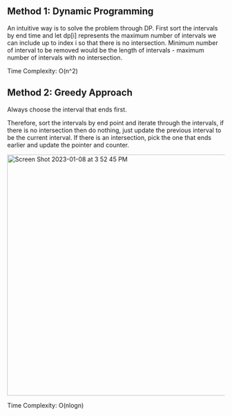 ## Method 1: Dynamic Programming

An intuitive way is to solve the problem through DP. First sort the intervals by end time and let dp[i] represents the maximum number of intervals we can
include up to index i so that there is no intersection. Minimum number of interval to be removed would be the length of intervals - maximum number of 
intervals with no intersection.

Time Complexity: O(n^2)

## Method 2: Greedy Approach

Always choose the interval that ends first.

Therefore, sort the intervals by end point and iterate through the intervals, if there is no intersection then do nothing, just update the previous interval
to be the current interval. If there is an intersection, pick the one that ends earlier and update the pointer and counter.

<img width="557" alt="Screen Shot 2023-01-08 at 3 52 45 PM" src="https://user-images.githubusercontent.com/106039830/211371004-e45dd0f7-9269-4057-9bb5-c8d752a04f74.png">

Time Complexity: O(nlogn)
